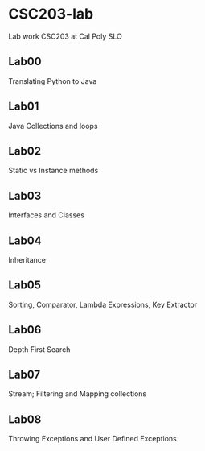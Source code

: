 ﻿# CSC203-lab
Lab work CSC203 at Cal Poly SLO

## Lab00
Translating Python to Java

## Lab01
Java Collections and loops

## Lab02
Static vs Instance methods

## Lab03
Interfaces and Classes

## Lab04
Inheritance

## Lab05
Sorting, Comparator, Lambda Expressions, Key Extractor

## Lab06
Depth First Search

## Lab07
Stream; Filtering and Mapping collections

## Lab08
Throwing Exceptions and User Defined Exceptions
